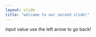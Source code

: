 ```yaml
---
layout: slide
title: "welcome to our second slide!"
---
```

input value
use the left arrow to go back!

